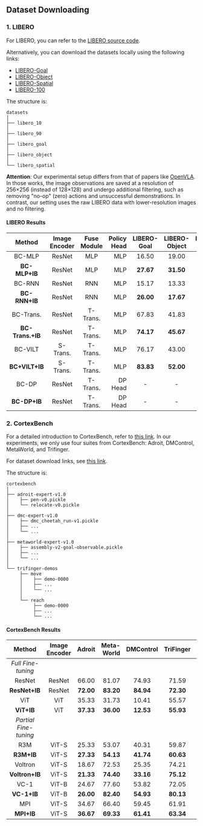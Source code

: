 ## Dataset Downloading

### 1. LIBERO 

For LIBERO, you can refer to the [LIBERO source code](https://github.com/Lifelong-Robot-Learning/LIBERO?tab=readme-ov-file#Datasets).

Alternatively, you can download the datasets locally using the following links:

- [LIBERO-Goal](https://utexas.box.com/shared/static/iv5e4dos8yy2b212pkzkpxu9wbdgjfeg.zip)
- [LIBERO-Object](https://utexas.box.com/shared/static/avkklgeq0e1dgzxz52x488whpu8mgspk.zip)
- [LIBERO-Spatial](https://utexas.box.com/shared/static/04k94hyizn4huhbv5sz4ev9p2h1p6s7f.zip)
- [LIBERO-100](https://utexas.box.com/shared/static/cv73j8zschq8auh9npzt876fdc1akvmk.zip)

The structure is:

```
datasets
│
├── libero_10           
│
├── libero_90     
│
├── libero_goal   
│
├── libero_object
│
└── libero_spatial
```

**Attention**: Our experimental setup differs from that of papers like [OpenVLA](https://github.com/openvla/openvla/blob/main/experiments/robot/libero/regenerate_libero_dataset.py). In those works, the image observations are saved at a resolution of 256×256 (instead of 128×128) and undergo additional filtering, such as removing "no-op" (zero) actions and unsuccessful demonstrations.
In contrast, our setting uses the raw LIBERO data with lower-resolution images and no filtering.


#### LIBERO Results

| Method           | Image Encoder | Fuse Module | Policy Head | LIBERO-Goal | LIBERO-Object | LIBERO-Spatial | LIBERO-Long | Avg   |
|:------------------:|:----------------:|:--------------:|--------------:|:----------------:|:-----------------:|:--------------:|:--------:|:--------:|
| BC-MLP           | ResNet         | MLP          | MLP          | 16.50        | 19.00          | 29.33           | 2.33         | 16.79      |
| **BC-MLP+IB**    | ResNet         | MLP          | MLP          | **27.67**    | **31.50**      | **41.00**       | **2.67**     | **25.71**  |
| BC-RNN           | ResNet         | RNN          | MLP          | 15.17        | 13.33          | 30.67           | 2.33         | 15.38      |
| **BC-RNN+IB**    | ResNet         | RNN          | MLP          | **26.00**    | **17.67**      | **35.17**       | **3.00**     | 20.46      |
| BC-Trans.        | ResNet         | T-Trans.     | MLP          | 67.83        | 41.83          | 68.00           | 15.83        | 48.37      |
| **BC-Trans.+IB** | ResNet         | T-Trans.     | MLP          | **74.17**    | **45.67**      | **72.50**       | **18.00**    | **52.59**  |
| BC-VILT          | S-Trans.       | T-Trans.     | MLP          | 76.17        | 43.00          | 67.17           | 6.50         | 48.21      |
| **BC+VILT+IB**   | S-Trans.       | T-Trans.     | MLP          | **83.83**    | **52.00**      | **70.67**       | **8.67**     | **53.79**  |
| BC-DP            | ResNet         | T-Trans.     | DP Head      | -            | -              | -               | 78.00        | -          |
| **BC-DP+IB**     | ResNet         | T-Trans.     | DP Head      | -            | -              | -               | **84.00**    | -          |


### 2. CortexBench

For a detailed introduction to CortexBench, refer to [this link](https://github.com/facebookresearch/eai-vc/tree/main/cortexbench).
In our experiments, we only use four suites from CortexBench: Adroit, DMControl, MetaWorld, and Trifinger.

For dataset download links, see [this link](https://github.com/facebookresearch/eai-vc/blob/main/cortexbench/DATASETS.md).

The structure is:

```
cortexbench
│
├── adroit-expert-v1.0      
│    ├── pen-v0.pickle
│    └── relocate-v0.pickle
│
├── dmc-expert-v1.0     
│    ├── dmc_cheetah_run-v1.pickle
│    ├── ...
│    └── ...
│
├── metaworld-expert-v1.0   
│    ├── assembly-v2-goal-observable.pickle
│    ├── ...
│    └── ...
│
└── trifinger-demos
     ├── move
     │    ├── demo-0000
     │    ├── ...
     │    └── ...
     │
     └── reach
          ├── demo-0000
          ├── ...
          └── ...
```

#### CortexBench Results

| Method       | Image Encoder | Adroit | Meta-World | DMControl | TriFinger | Avg   |
|:------------:|:--------------:|:---------:|-----------:|:-----------:|:-----------:|:-----------:|
| *Full Fine-tuning* |
| ResNet       | ResNet         | 66.00  | 81.07       | 74.93      | 71.59      | 73.40  |
| **ResNet+IB**| ResNet         | **72.00** | **83.20**   | **84.94**  | **72.30**  | **78.11** |
| ViT          | ViT            | 35.33  | 31.73       | 10.41      | 55.57      | 33.26  |
| **ViT+IB**   | ViT            | **37.33** | **36.00**   | **12.53**  | **55.93**  | **35.45** |
| *Partial Fine-tuning* |
| R3M          | ViT-S          | 25.33  | 53.07       | 40.31      | 59.87      | 44.65  |
| **R3M+IB**   | ViT-S          | **27.33** | **54.13**   | **41.74**  | **60.63**  | **45.96** |
| Voltron      | ViT-S          | 18.67  | 72.53       | 25.35      | 74.21      | 47.69  |
| **Voltron+IB**| ViT-S         | **21.33** | **74.40**   | **33.16**  | **75.12**  | **51.00** |
| VC-1         | ViT-B          | 24.67  | 77.60       | 53.82      | 72.05      | 57.04  |
| **VC-1+IB**  | ViT-B          | **26.00** | **82.40**   | **54.93**  | **80.13**  | **59.28** |
| MPI          | ViT-S          | 34.67  | 66.40       | 59.45      | 61.91      | 55.61  |
| **MPI+IB**   | ViT-S          | **36.67** | **69.33**   | **61.41**  | **63.34**  | **57.69** |
